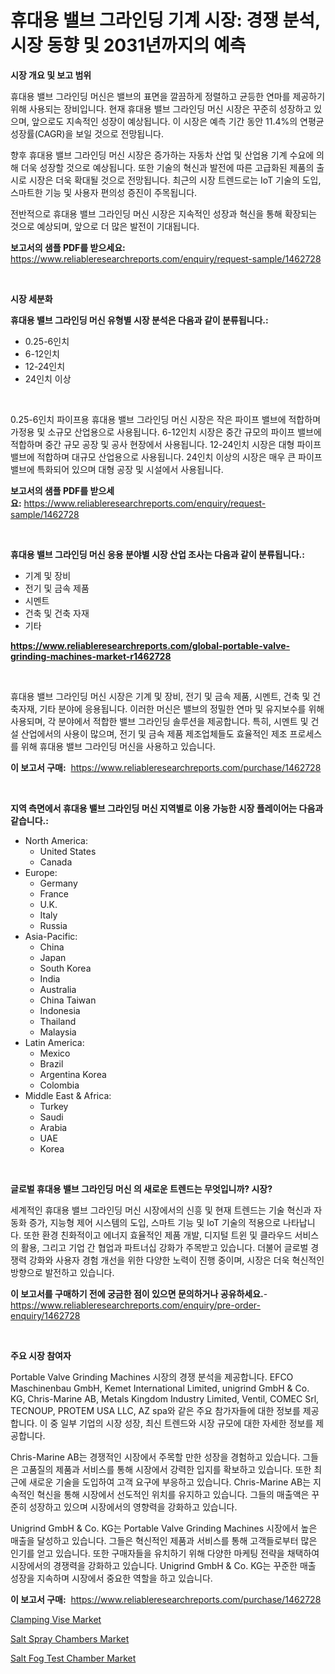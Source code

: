 <p><h1>휴대용 밸브 그라인딩 기계 시장: 경쟁 분석, 시장 동향 및 2031년까지의 예측</h1></p><p><strong>시장 개요 및 보고 범위</strong></p>
<p><p>휴대용 밸브 그라인딩 머신은 밸브의 표면을 깔끔하게 정렬하고 균등한 연마를 제공하기 위해 사용되는 장비입니다. 현재 휴대용 밸브 그라인딩 머신 시장은 꾸준히 성장하고 있으며, 앞으로도 지속적인 성장이 예상됩니다. 이 시장은 예측 기간 동안 11.4%의 연평균 성장률(CAGR)을 보일 것으로 전망됩니다. </p><p>향후 휴대용 밸브 그라인딩 머신 시장은 증가하는 자동차 산업 및 산업용 기계 수요에 의해 더욱 성장할 것으로 예상됩니다. 또한 기술의 혁신과 발전에 따른 고급화된 제품의 출시로 시장은 더욱 확대될 것으로 전망됩니다. 최근의 시장 트렌드로는 IoT 기술의 도입, 스마트한 기능 및 사용자 편의성 증진이 주목됩니다.</p><p>전반적으로 휴대용 밸브 그라인딩 머신 시장은 지속적인 성장과 혁신을 통해 확장되는 것으로 예상되며, 앞으로 더 많은 발전이 기대됩니다.</p></p>
<p><strong>보고서의 샘플 PDF를 받으세요:</strong> <a href="https://www.reliableresearchreports.com/enquiry/request-sample/1462728">https://www.reliableresearchreports.com/enquiry/request-sample/1462728</a></p>
<p>&nbsp;</p>
<p><strong>시장 세분화</strong></p>
<p><strong>휴대용 밸브 그라인딩 머신 유형별 시장 분석은 다음과 같이 분류됩니다.:</strong></p>
<p><ul><li>0.25-6인치</li><li>6-12인치</li><li>12-24인치</li><li>24인치 이상</li></ul></p>
<p>&nbsp;</p>
<p><p>0.25-6인치 파이프용 휴대용 밸브 그라인딩 머신 시장은 작은 파이프 밸브에 적합하며 가정용 및 소규모 산업용으로 사용됩니다. 6-12인치 시장은 중간 규모의 파이프 밸브에 적합하며 중간 규모 공장 및 공사 현장에서 사용됩니다. 12-24인치 시장은 대형 파이프 밸브에 적합하며 대규모 산업용으로 사용됩니다. 24인치 이상의 시장은 매우 큰 파이프 밸브에 특화되어 있으며 대형 공장 및 시설에서 사용됩니다.</p></p>
<p><strong>보고서의 샘플 PDF를 받으세요:</strong>&nbsp;<a href="https://www.reliableresearchreports.com/enquiry/request-sample/1462728">https://www.reliableresearchreports.com/enquiry/request-sample/1462728</a></p>
<p>&nbsp;</p>
<p><strong> 휴대용 밸브 그라인딩 머신 응용 분야별 시장 산업 조사는 다음과 같이 분류됩니다.:</strong></p>
<p><ul><li>기계 및 장비</li><li>전기 및 금속 제품</li><li>시멘트</li><li>건축 및 건축 자재</li><li>기타</li></ul></p>
<p><strong><a href="https://www.reliableresearchreports.com/global-portable-valve-grinding-machines-market-r1462728">https://www.reliableresearchreports.com/global-portable-valve-grinding-machines-market-r1462728</a></strong></p>
<p>&nbsp;</p>
<p><p>휴대용 밸브 그라인딩 머신 시장은 기계 및 장비, 전기 및 금속 제품, 시멘트, 건축 및 건축자재, 기타 분야에 응용됩니다. 이러한 머신은 밸브의 정밀한 연마 및 유지보수를 위해 사용되며, 각 분야에서 적합한 밸브 그라인딩 솔루션을 제공합니다. 특히, 시멘트 및 건설 산업에서의 사용이 많으며, 전기 및 금속 제품 제조업체들도 효율적인 제조 프로세스를 위해 휴대용 밸브 그라인딩 머신을 사용하고 있습니다.</p></p>
<p><strong>이 보고서 구매:</strong>&nbsp; <a href="https://www.reliableresearchreports.com/purchase/1462728">https://www.reliableresearchreports.com/purchase/1462728</a></p>
<p>&nbsp;</p>
<p><strong>지역 측면에서 휴대용 밸브 그라인딩 머신 지역별로 이용 가능한 시장 플레이어는 다음과 같습니다.:</strong></p>
<p><ul>
    <li>
        North America:
        <ul>
            <li>United States</li>
            <li>Canada</li>
        </ul>
    </li>
    <li>
        Europe:
        <ul>
            <li>Germany</li>
            <li>France</li>
            <li>U.K.</li>
            <li>Italy</li>
            <li>Russia</li>
        </ul>
    </li>
    <li>
        Asia-Pacific:
        <ul>
            <li>China</li>
            <li>Japan</li>
            <li>South Korea</li>
            <li>India</li>
            <li>Australia</li>
            <li>China Taiwan</li>
            <li>Indonesia</li>
            <li>Thailand</li>
            <li>Malaysia</li>
        </ul>
    </li>
    <li>
        Latin America:
        <ul>
            <li>Mexico</li>
            <li>Brazil</li>
            <li>Argentina Korea</li>
            <li>Colombia</li>
        </ul>
    </li>
    <li>
        Middle East & Africa:
        <ul>
            <li>Turkey</li>
            <li>Saudi</li>
            <li>Arabia</li>
            <li>UAE</li>
            <li>Korea</li>
        </ul>
    </li>
    </ul></p>
<p>&nbsp;</p>
<p><strong>글로벌 휴대용 밸브 그라인딩 머신 의 새로운 트렌드는 무엇입니까? 시장?</strong></p>
<p><p>세계적인 휴대용 밸브 그라인딩 머신 시장에서의 신흥 및 현재 트렌드는 기술 혁신과 자동화 증가, 지능형 제어 시스템의 도입, 스마트 기능 및 IoT 기술의 적용으로 나타납니다. 또한 환경 친화적이고 에너지 효율적인 제품 개발, 디지털 트윈 및 클라우드 서비스의 활용, 그리고 기업 간 협업과 파트너십 강화가 주목받고 있습니다. 더불어 글로벌 경쟁력 강화와 사용자 경험 개선을 위한 다양한 노력이 진행 중이며, 시장은 더욱 혁신적인 방향으로 발전하고 있습니다.</p></p>
<p><strong>이 보고서를 구매하기 전에 궁금한 점이 있으면 문의하거나 공유하세요.</strong>- <a href="https://www.reliableresearchreports.com/enquiry/pre-order-enquiry/1462728">https://www.reliableresearchreports.com/enquiry/pre-order-enquiry/1462728</a></p>
<p>&nbsp;</p>
<p><strong>주요 시장 참여자</strong></p>
<p><p>Portable Valve Grinding Machines 시장의 경쟁 분석을 제공합니다. EFCO Maschinenbau GmbH, Kemet International Limited, unigrind GmbH & Co. KG, Chris-Marine AB, Metals Kingdom Industry Limited, Ventil, COMEC Srl, TECNOUP, PROTEM USA LLC, AZ spa와 같은 주요 참가자들에 대한 정보를 제공합니다. 이 중 일부 기업의 시장 성장, 최신 트렌드와 시장 규모에 대한 자세한 정보를 제공합니다.</p><p>Chris-Marine AB는 경쟁적인 시장에서 주목할 만한 성장을 경험하고 있습니다. 그들은 고품질의 제품과 서비스를 통해 시장에서 강력한 입지를 확보하고 있습니다. 또한 최근에 새로운 기술을 도입하여 고객 요구에 부응하고 있습니다. Chris-Marine AB는 지속적인 혁신을 통해 시장에서 선도적인 위치를 유지하고 있습니다. 그들의 매출액은 꾸준히 성장하고 있으며 시장에서의 영향력을 강화하고 있습니다.</p><p>Unigrind GmbH & Co. KG는 Portable Valve Grinding Machines 시장에서 높은 매출을 달성하고 있습니다. 그들은 혁신적인 제품과 서비스를 통해 고객들로부터 많은 인기를 얻고 있습니다. 또한 구매자들을 유치하기 위해 다양한 마케팅 전략을 채택하여 시장에서의 경쟁력을 강화하고 있습니다. Unigrind GmbH & Co. KG는 꾸준한 매출 성장을 지속하며 시장에서 중요한 역할을 하고 있습니다.</p></p>
<p><strong>이 보고서 구매:</strong>&nbsp;&nbsp;<a href="https://www.reliableresearchreports.com/purchase/1462728">https://www.reliableresearchreports.com/purchase/1462728</a></p>
<p><p><a href="https://github.com/NorbertYates/Market-Research-Report-List-4/blob/main/clamping-vise-market.md">Clamping Vise Market</a></p><p><a href="https://github.com/prosalinda88/Market-Research-Report-List-4/blob/main/salt-spray-chambers-market.md">Salt Spray Chambers Market</a></p><p><a href="https://github.com/globismark/Market-Research-Report-List-3/blob/main/salt-fog-test-chamber-market.md">Salt Fog Test Chamber Market</a></p></p>